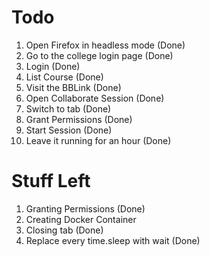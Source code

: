 # Todo
1. Open Firefox in headless mode (Done)
2. Go to the college login page (Done)
3. Login (Done)
4. List Course (Done)
5. Visit the BBLink (Done)
6. Open Collaborate Session (Done)
7. Switch to tab (Done)
8. Grant Permissions (Done)
9. Start Session  (Done)
10. Leave it running for an hour  (Done)


# Stuff Left
1. Granting Permissions (Done)
2. Creating Docker Container
3. Closing tab (Done)
4. Replace every time.sleep with wait (Done)
